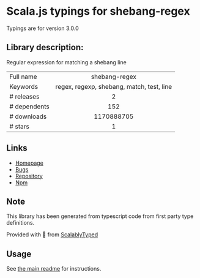 
# Scala.js typings for shebang-regex

Typings are for version 3.0.0

## Library description:
Regular expression for matching a shebang line

|                    |                 |
| ------------------ | :-------------: |
| Full name          | shebang-regex |
| Keywords           | regex, regexp, shebang, match, test, line |
| # releases         | 2 |
| # dependents       | 152 |
| # downloads        | 1170888705 |
| # stars            | 1 |

## Links
- [Homepage](https://github.com/sindresorhus/shebang-regex#readme)
- [Bugs](https://github.com/sindresorhus/shebang-regex/issues)
- [Repository](https://github.com/sindresorhus/shebang-regex)
- [Npm](https://www.npmjs.com/package/shebang-regex)
    


## Note
This library has been generated from typescript code from first party type definitions.

Provided with :purple_heart: from [ScalablyTyped](https://github.com/oyvindberg/ScalablyTyped)

## Usage
See [the main readme](../../readme.md) for instructions.


